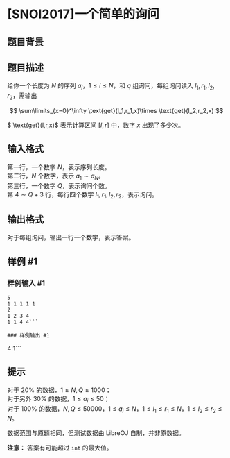 # [SNOI2017]一个简单的询问

## 题目背景



## 题目描述

给你一个长度为 $N$ 的序列 $a_i$，$1\leq i\leq N$，和 $q$ 组询问，每组询问读入 $l_1,r_1,l_2,r_2$，需输出

$$
\sum\limits_{x=0}^\infty \text{get}(l_1,r_1,x)\times \text{get}(l_2,r_2,x)
$$

$ \text{get}(l,r,x)$ 表示计算区间 $[l,r]$ 中，数字 $x$ 出现了多少次。

## 输入格式

第一行，一个数字 $N$，表示序列长度。  
第二行，$N$ 个数字，表示 $a_1\sim a_N$。  
第三行，一个数字 $Q$，表示询问个数。  
第 $4\sim Q+3$ 行，每行四个数字 $l_1,r_1,l_2,r_2$，表示询问。

## 输出格式

对于每组询问，输出一行一个数字，表示答案。

## 样例 #1

### 样例输入 #1
```
5
1 1 1 1 1
2
1 2 3 4
1 1 4 4```

### 样例输出 #1

```
4
1```

## 提示

对于 $20\%$ 的数据，$1\leq N,Q\leq 1000$；  
对于另外 $30\%$ 的数据，$1\leq a_i\leq 50$；  
对于 $100\%$ 的数据，$N,Q\leq 50000$，$1\leq a_i\leq N$，$1\leq l_1\leq r_1\leq N$，$1\leq l_2\leq r_2\leq N$。

数据范围与原题相同，但测试数据由 LibreOJ 自制，并非原数据。  

**注意：** 答案有可能超过 `int` 的最大值。
